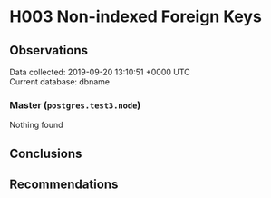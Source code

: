 # H003 Non-indexed Foreign Keys #

## Observations ##
Data collected: 2019-09-20 13:10:51 +0000 UTC  
Current database: dbname  


### Master (`postgres.test3.node`) ###



Nothing found



## Conclusions ##


## Recommendations ##

